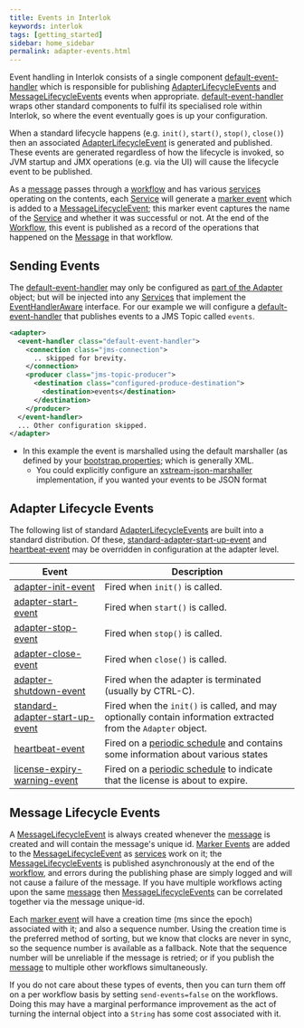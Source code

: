 ```yaml
---
title: Events in Interlok
keywords: interlok
tags: [getting_started]
sidebar: home_sidebar
permalink: adapter-events.html
---
```

Event handling in Interlok consists of a single component [default-event-handler][] which is responsible for publishing [AdapterLifecycleEvents][] and [MessageLifecycleEvents][] events when appropriate. [default-event-handler][] wraps other standard components to fulfil its specialised role within Interlok, so where the event eventually goes is up your configuration.

When a standard lifecycle happens (e.g. `init()`, `start()`, `stop()`, `close()`) then an associated [AdapterLifecycleEvent][] is generated and published. These events are generated regardless of how the lifecycle is invoked, so JVM startup and JMX operations (e.g. via the UI) will cause the lifecycle event to be published.

As a [message][AdaptrisMessage] passes through a [workflow][Workflow] and has various [services][Service] operating on the contents, each [Service][] will generate a [marker event][] which is added to a [MessageLifecycleEvent][]; this marker event captures the name of the [Service][] and whether it was successful or not. At the end of the [Workflow][], this event is published as a record of the operations that happened on the [Message][AdaptrisMessage] in that workflow.

## Sending Events ##

The [default-event-handler][] may only be configured as [part of the Adapter][] object; but will be injected into any [Services][Service] that implement the [EventHandlerAware][] interface. For our example we will configure a [default-event-handler][] that publishes events to a JMS Topic called `events`.

```xml
<adapter>
  <event-handler class="default-event-handler">
    <connection class="jms-connection">
      .. skipped for brevity.
    </connection>
    <producer class="jms-topic-producer">
      <destination class="configured-produce-destination">
        <destination>events</destination>
      </destination>
    </producer>
  </event-handler>
  ... Other configuration skipped.
</adapter>
```

- In this example the event is marshalled using the default marshaller (as defined by your [bootstrap.properties](adapter-bootstrap.html); which is generally XML.
    - You could explicitly configure an [xstream-json-marshaller][] implementation, if you wanted your events to be JSON format

## Adapter Lifecycle Events ##

The following list of standard [AdapterLifecycleEvents][AdapterLifecycleEvent] are built into a standard distribution. Of these, [standard-adapter-start-up-event][] and [heartbeat-event][] may be overridden in configuration at the adapter level.

| Event | Description |
|----|----|
|[adapter-init-event][]| Fired when `init()` is called.|
|[adapter-start-event][]| Fired when `start()` is called.|
|[adapter-stop-event][]| Fired when `stop()` is called.|
|[adapter-close-event][]| Fired when `close()` is called.|
|[adapter-shutdown-event][]| Fired when the adapter is terminated (usually by CTRL-C).|
|[standard-adapter-start-up-event][]| Fired when the `init()` is called, and may optionally contain information extracted from the `Adapter` object.|
|[heartbeat-event][]| Fired on a [periodic schedule][] and contains some information about various states|
|[license-expiry-warning-event][]| Fired on a [periodic schedule][] to indicate that the license is about to expire.|

## Message Lifecycle Events ##

A [MessageLifecycleEvent][] is always created whenever the [message][AdaptrisMessage] is created and will contain the message's unique id. [Marker Events][marker event] are added to the [MessageLifecycleEvent][] as [services][Service] work on it; the [MessageLifecycleEvents][MessageLifecycleEvent] is published asynchronously at the end of the [workflow][Workflow], and errors during the publishing phase are simply logged and will not cause a failure of the message. If you have multiple workflows acting upon the same [message][AdaptrisMessage] then [MessageLifecycleEvents][MessageLifecycleEvent] can be correlated together via the message unique-id.

Each [marker event] will have a creation time (ms since the epoch) associated with it; and also a sequence number. Using the creation time is the preferred method of sorting, but we know that clocks are never in sync, so the sequence number is available as a fallback. Note that the sequence number will be unreliable if the message is retried; or if you publish the [message][AdaptrisMessage] to multiple other workflows simultaneously.

If you do not care about these types of events, then you can turn them off on a per workflow basis by setting `send-events=false` on the workflows. Doing this may have a marginal performance improvement as the act of turning the internal object into a `String` has some cost associated with it.

[marker event]: http://development.adaptris.net/javadocs/v3-snapshot/Interlok-API/com/adaptris/core/MleMarker.html
[Workflow]: http://development.adaptris.net/javadocs/v3-snapshot/Interlok-API/com/adaptris/core/Workflow.html
[EventHandlerAware]: http://development.adaptris.net/javadocs/v3-snapshot/Interlok-API/com/adaptris/core/EventHandlerAware.html
[default-event-handler]: http://development.adaptris.net/javadocs/v3-snapshot/Interlok-API/com/adaptris/core/DefaultEventHandler.html
[AdapterLifecycleEvents]: #adapter-lifecycle-events
[AdapterLifecycleEvent]: http://development.adaptris.net/javadocs/v3-snapshot/Interlok-API/com/adaptris/core/AdapterLifecycleEvent.html
[MessageLifecycleEvents]: #message-lifecycle-events
[MessageLifecycleEvent]: http://development.adaptris.net/javadocs/v3-snapshot/Interlok-API/com/adaptris/core/MessageLifecycleEvent.html
[AdaptrisMessage]: http://development.adaptris.net/javadocs/v3-snapshot/Interlok-API/com/adaptris/core/AdaptrisMessage.html
[part of the Adapter]:http://development.adaptris.net/javadocs/v3-snapshot/Interlok-API/com/adaptris/core/Adapter.html#setEventHandler-com.adaptris.core.EventHandler-
[Service]: http://development.adaptris.net/javadocs/v3-snapshot/Interlok-API/com/adaptris/core/Service.html
[xstream-json-marshaller]: http://development.adaptris.net/javadocs/v3-snapshot/Interlok-API/com/adaptris/core/XStreamJsonMarshaller.html
[adapter-close-event]: http://development.adaptris.net/javadocs/v3-snapshot/Interlok-API/com/adaptris/core/event/AdapterCloseEvent.html
[adapter-init-event]: http://development.adaptris.net/javadocs/v3-snapshot/Interlok-API/com/adaptris/core/event/AdapterInitEvent.html
[periodic schedule]: http://development.adaptris.net/javadocs/v3-snapshot/Interlok-API/com/adaptris/core/Adapter.html#setHeartbeatEventInterval-com.adaptris.util.TimeInterval-
[adapter-shutdown-event]: http://development.adaptris.net/javadocs/v3-snapshot/Interlok-API/com/adaptris/core/event/AdapterShutdownEvent.html
[adapter-start-event]: http://development.adaptris.net/javadocs/v3-snapshot/Interlok-API/com/adaptris/core/event/AdapterStartEvent.html
[standard-adapter-start-up-event]: http://development.adaptris.net/javadocs/v3-snapshot/Interlok-API/com/adaptris/core/event/StandardAdapterStartUpEvent.html
[adapter-stop-event]: http://development.adaptris.net/javadocs/v3-snapshot/Interlok-API/com/adaptris/core/event/AdapterStopEvent.html
[heartbeat-event]: http://development.adaptris.net/javadocs/v3-snapshot/Interlok-API/com/adaptris/core/HeartbeatEvent.html
[license-expiry-warning-event]: http://development.adaptris.net/javadocs/v3-snapshot/Interlok-API/com/adaptris/core/event/LicenseExpiryWarningEvent.html
